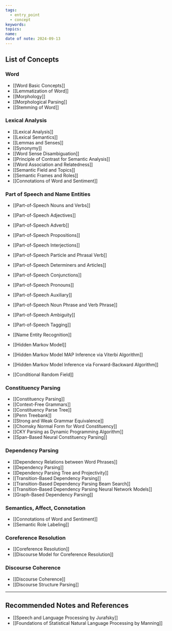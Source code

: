 ```yaml
---
tags:
  - entry_point
  - concept
keywords: 
topics: 
name: 
date of note: 2024-09-13
---
```


## List of Concepts

### Word

- [[Word Basic Concepts]]
- [[Lemmatization of Word]]
- [[Morphology]]
- [[Morphological Parsing]]
- [[Stemming of Word]]

### Lexical Analysis

- [[Lexical Analysis]]
- [[Lexical Semantics]]
- [[Lemmas and Senses]]
- [[Synonymy]]
- [[Word Sense Disambiguation]]
- [[Principle of Contrast for Semantic Analysis]]
- [[Word Association and Relatedness]]
- [[Semantic Field and Topics]]
- [[Semantic Frames and Roles]]
- [[Connotations of Word and Sentiment]]


### Part of Speech and Name Entities

- [[Part-of-Speech Nouns and Verbs]]
- [[Part-of-Speech Adjectives]]
- [[Part-of-Speech Adverb]]
- [[Part-of-Speech Propositions]]
- [[Part-of-Speech Interjections]]
- [[Part-of-Speech Particle and Phrasal Verb]]
- [[Part-of-Speech Determiners and Articles]]
- [[Part-of-Speech Conjunctions]]
- [[Part-of-Speech Pronouns]]
- [[Part-of-Speech Auxiliary]]
- [[Part-of-Speech Noun Phrase and Verb Phrase]]

- [[Part-of-Speech Ambiguity]]
- [[Part-of-Speech Tagging]]
- [[Name Entity Recognition]]

- [[Hidden Markov Model]]
- [[Hidden Markov Model MAP Inference via Viterbi Algorithm]]
- [[Hidden Markov Model Inference via Forward-Backward Algorithm]]

- [[Conditional Random Field]]


### Constituency Parsing

- [[Constituency Parsing]]
- [[Context-Free Grammars]]
- [[Constituency Parse Tree]]
- [[Penn Treebank]]
- [[Strong and Weak Grammar Equivalence]]
- [[Chomsky Normal Form for Word Constituency]]
- [[CKY Parsing as Dynamic Programming Algorithm]]
- [[Span-Based Neural Constituency Parsing]]


### Dependency Parsing

- [[Dependency Relations between Word Phrases]]
- [[Dependency Parsing]]
- [[Dependency Parsing Tree and Projectivity]]
- [[Transition-Based Dependency Parsing]]
- [[Transition-Based Dependency Parsing Beam Search]]
- [[Transition-Based Dependency Parsing Neural Network Models]]
- [[Graph-Based Dependency Parsing]]


### Semantics, Affect, Connotation

- [[Connotations of Word and Sentiment]]
- [[Semantic Role Labeling]]


### Coreference Resolution

- [[Coreference Resolution]]
- [[Discourse Model for Coreference Resolution]]

### Discourse Coherence

- [[Discourse Coherence]]
- [[Discourse Structure Parsing]]



-----------
##  Recommended Notes and References

- [[Speech and Language Processing by Jurafsky]]
- [[Foundations of Statistical Natural Language Processing by Manning]]